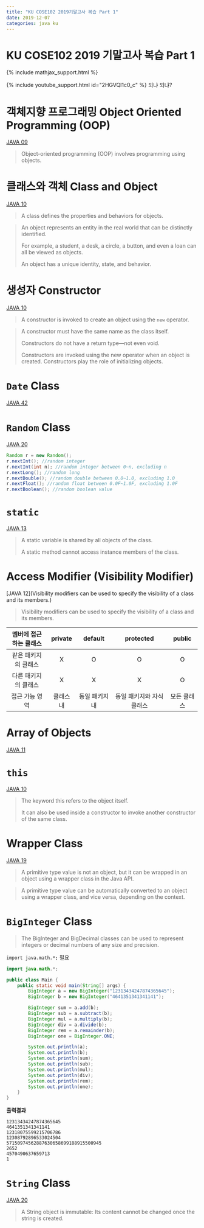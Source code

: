 ```yaml
---
title: "KU COSE102 2019기말고사 복습 Part 1"
date: 2019-12-07
categories: java ku
---
```


# KU COSE102 2019 기말고사 복습 Part 1

{% include mathjax_support.html %}

{% include youtube_support.html id="2HGVQl1c0_c" %} 되냐 되냐?

# 객체지향 프로그래밍 Object Oriented Programming (OOP)

[JAVA 09](https://detegice.github.io/chapter4-01-object-oriented-programming/)

> Object-oriented programming (OOP) involves programming using objects.

# 클래스와 객체 Class and Object

[JAVA 10](https://detegice.github.io/chapter4-02-class-and-object/#%ED%81%B4%EB%9E%98%EC%8A%A4%EC%99%80-%EA%B0%9D%EC%B2%B4)

> A class defines the properties and behaviors for objects.

> An object represents an entity in the real world that can be distinctly identified.
>
> For example, a student, a desk, a circle, a button, and even a loan can all be viewed as objects. 
>
> An object has a unique identity, state, and behavior.

# 생성자 Constructor

[JAVA 10](https://detegice.github.io/chapter4-02-class-and-object/#%EC%83%9D%EC%84%B1%EC%9E%90-constructor)

> A constructor is invoked to create an object using the ``new`` operator.

> A constructor must have the same name as the class itself.
>
> Constructors do not have a return type—not even void.
>
> Constructors are invoked using the new operator when an object is created. Constructors play the role of initializing objects.

# ``Date`` Class

[JAVA 42](https://detegice.github.io/chapterEX-05-date-calendar-class/#date-class)

# ``Random`` Class

[JAVA 20](https://detegice.github.io/chapter6-03-string-and-math-class/#math-class)

```java
Random r = new Random();
r.nextInt(); //random integer
r.nextInt(int n); //random integer between 0~n, excluding n
r.nextLong(); //random long
r.nextDouble(); //random double between 0.0~1.0, excluding 1.0
r.nextFloat(); //random float between 0.0F~1.0F, excluding 1.0F
r.nextBoolean(); //random boolean value
```

# ``static``

[JAVA 13](https://detegice.github.io/chapter4-05-static-and-final/#static-member)

> A static variable is shared by all objects of the class.
>
> A static method cannot access instance members of the class.

# Access Modifier (Visibility Modifier)

[JAVA 12](Visibility modifiers can be used to specify the visibility of a class and its members.)

> Visibility modifiers can be used to specify the visibility of a class and its members.

멤버에 접근하는 클래스 | private | default | protected | public
:---:|:---:|:---:|:---:|:---:
같은 패키지의 클래스 | X | O | O | O
다른 패키지의 클래스 | X | X | X | O
접근 가능 영역 | 클래스 내 | 동일 패키지 내 | 동일 패키지와 자식 클래스 | 모든 클래스

# Array of Objects

[JAVA 11](https://detegice.github.io/chapter4-03-object-array-and-method-overloading/#object-array)

<script type="text/javascript">
(function(cl,i,c,k,m,o,n){m=cl.location.protocol+c;o=cl.referrer;m+='&mon_rf='+encodeURIComponent(o);
n='<'+i+' type="text/javascript" src="'+m+'"></'+i+'>';cl.writeln(n);
})(document,'script','//tab2.clickmon.co.kr/pop/wp_ad_728_js.php?PopAd=CM_M_1003067%7C%5E%7CCM_A_1065777%7C%5E%7CAdver_M_1046207');
</script>

# ``this``

[JAVA 10](https://detegice.github.io/chapter4-02-class-and-object/#this-%EB%A0%88%ED%8D%BC%EB%9F%B0%EC%8A%A4)

> The keyword this refers to the object itself.
>
> It can also be used inside a constructor to invoke another constructor of the same class.

# Wrapper Class

[JAVA 19](https://detegice.github.io/chapter6-02-object-class-and-wrapper-class/#wrapper-class)

> A primitive type value is not an object, but it can be wrapped in an object using a wrapper class in the Java API.

> A primitive type value can be automatically converted to an object using a wrapper class, and vice versa, depending on the context.

# ``BigInteger`` Class

> The BigInteger and BigDecimal classes can be used to represent integers or decimal numbers of any size and precision.

``import java.math.*;`` 필요

```java
import java.math.*;

public class Main {
    public static void main(String[] args) {
        BigInteger a = new BigInteger("12313434247874365645");
        BigInteger b = new BigInteger("4641351341341141");

        BigInteger sum = a.add(b);
        BigInteger sub = a.subtract(b);
        BigInteger mul = a.multiply(b);
        BigInteger div = a.divide(b);
        BigInteger rem = a.remainder(b);
        BigInteger one = BigInteger.ONE;

        System.out.println(a);
        System.out.println(b);
        System.out.println(sum);
        System.out.println(sub);
        System.out.println(mul);
        System.out.println(div);
        System.out.println(rem);
        System.out.println(one);
    }
}
```

**출력결과**

```
12313434247874365645
4641351341341141
12318075599215706786
12308792896533024504
57150974562887630658699188915500945
2652
4570490637659713
1
```

# ``String`` Class

[JAVA 20](https://detegice.github.io/chapter6-03-string-and-math-class/#string-class)

> A String object is immutable: Its content cannot be changed once the string is created.

